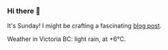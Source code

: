 ### Hi there :wave:

It's Sunday! I might be crafting a fascinating [blog post](https://benjaminwuethrich.dev).

Weather in Victoria BC: light rain, at +6°C.

